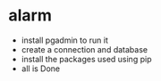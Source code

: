 # alarm
 - install pgadmin to run it
 - create a connection and database
 - install the packages used using pip
 - all is Done
